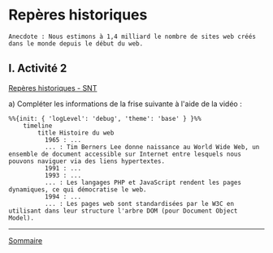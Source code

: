 # Repères historiques

```
Anecdote : Nous estimons à 1,4 milliard le nombre de sites web créés dans le monde depuis le début du web.
```

## I. Activité 2

[Repères historiques - SNT](https://ladigitale.dev/digiview/#/v/651c3b82b890a)

a) Compléter les informations de la frise suivante à l'aide de la vidéo :

```mermaid
%%{init: { 'logLevel': 'debug', 'theme': 'base' } }%%
    timeline
        title Histoire du web
          1965 : ...
          ... : Tim Berners Lee donne naissance au World Wide Web, un ensemble de document accessible sur Internet entre lesquels nous pouvons naviguer via des liens hypertextes.
          1991 : ...
          1993 : ...
          ... : Les langages PHP et JavaScript rendent les pages dynamiques, ce qui démocratise le web.
          1994 : ...
          ... : Les pages web sont standardisées par le W3C en utilisant dans leur structure l'arbre DOM (pour Document Object Model).
```
________________

[Sommaire](./../README.md)